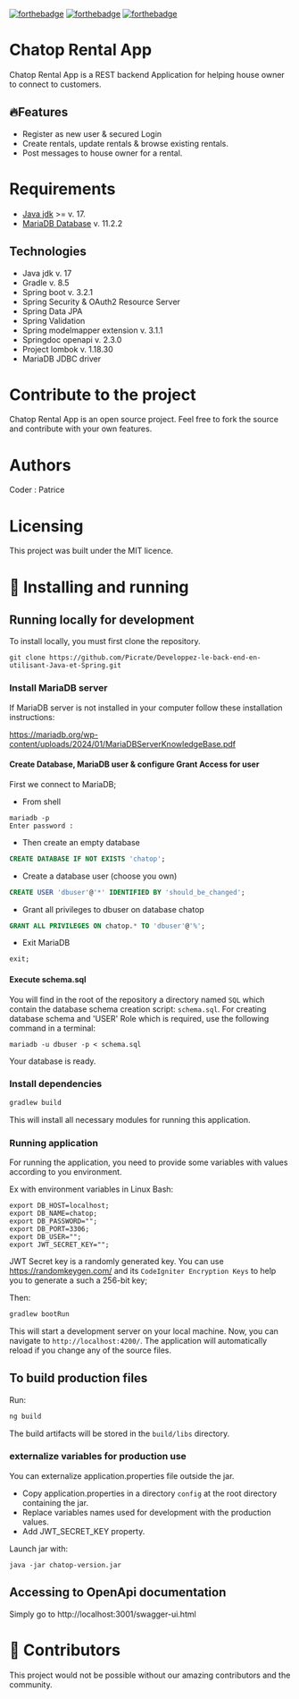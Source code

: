[![forthebadge](https://forthebadge.com/images/badges/license-mit.svg)](https://forthebadge.com)
[![forthebadge](https://forthebadge.com/images/badges/made-with-java.png)](https://forthebadge.com)
[![forthebadge](https://forthebadge.com/images/badges/uses-git.png)](https://forthebadge.com)

# Chatop Rental App
Chatop Rental App is a REST backend Application for helping house owner to connect to customers.

## 🔥Features

- Register as new user & secured Login
- Create rentals, update rentals & browse existing rentals.
- Post messages to house owner for a rental.

# Requirements

- [Java jdk](https://nodejs.org/en) >= v. 17.
- [MariaDB Database](https://github.com/angular/angular-cli) v. 11.2.2

## Technologies

- Java jdk v. 17
- Gradle v. 8.5
- Spring boot v. 3.2.1
- Spring Security & OAuth2 Resource Server
- Spring Data JPA
- Spring Validation
- Spring modelmapper extension v. 3.1.1
- Springdoc openapi v. 2.3.0
- Project lombok v. 1.18.30
- MariaDB JDBC driver

# Contribute to the project

Chatop Rental App is an open source project. Feel free to fork the source and contribute with your own features.

# Authors

Coder : Patrice

# Licensing

This project was built under the MIT licence.

# 🧬 Installing and running

## Running locally for development

To install locally, you must first clone the repository.
```shell
git clone https://github.com/Picrate/Developpez-le-back-end-en-utilisant-Java-et-Spring.git
```

### Install MariaDB server

If MariaDB server is not installed in your computer follow these installation instructions:

https://mariadb.org/wp-content/uploads/2024/01/MariaDBServerKnowledgeBase.pdf

#### Create Database, MariaDB user & configure Grant Access for user
First we connect to MariaDB;
- From shell
```shell
mariadb -p
Enter password : 
```
- Then create an empty database
```SQL
CREATE DATABASE IF NOT EXISTS 'chatop';
```
- Create a database user (choose you own)
```SQL
CREATE USER 'dbuser'@'*' IDENTIFIED BY 'should_be_changed';
```
- Grant all privileges to dbuser on database chatop
```SQL
GRANT ALL PRIVILEGES ON chatop.* TO 'dbuser'@'%';
```
- Exit MariaDB
```SQL
exit;
```
#### Execute schema.sql
You will find in the root of the repository a directory named `SQL` which contain the database schema creation script: `schema.sql`.
For creating database schema and 'USER' Role which is required, use the following command in a terminal:
```shell
mariadb -u dbuser -p < schema.sql
```
Your database is ready.

### Install dependencies

```bash
gradlew build
```
This will install all necessary modules for running this application.

### Running application

For running the application, you need to provide some variables with values according to you environment.

Ex with environment variables in Linux Bash:
```shell
export DB_HOST=localhost;
export DB_NAME=chatop;
export DB_PASSWORD="";
export DB_PORT=3306;
export DB_USER="";
export JWT_SECRET_KEY="";
```
JWT Secret key is a randomly generated key.
You can use https://randomkeygen.com/ and its `CodeIgniter Encryption Keys` to help you to generate a such a 256-bit key;

Then:

```bash
gradlew bootRun
```

This will start a development server on your local machine. Now, you can navigate to `http://localhost:4200/`.
The application will automatically reload if you change any of the source files.

## To build production files
Run:
```bash
ng build
```
The build artifacts will be stored in the `build/libs` directory.

### externalize variables for production use
You can externalize application.properties file outside the jar.
- Copy application.properties in a directory `config` at the root directory containing the jar.
- Replace variables names used for development with the production values.
- Add JWT_SECRET_KEY property.

Launch jar with:
```shell
java -jar chatop-version.jar
```
## Accessing to OpenApi documentation
Simply go to http://localhost:3001/swagger-ui.html

# 🤝 Contributors

This project would not be possible without our amazing contributors and the community.
